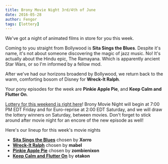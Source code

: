 ```yaml
---
title: Brony Movie Night 3rd/4th of June
date: 2016-05-28
author: Fengor
tags: [lottery]
---
```


We've got a night of animated films in store for you this week.

Coming to you straight from Bollywood is **Sita Sings the Blues**. Despite it's name, it's not about someone discovering the magic of jazz music. No! It's actually about the Hindu epic, The Ramayana. Which is apparently ancient Star Wars, or so I'm informed by a fellow mod.

After we've had our horizons broadend by Bollywood, we return back to the warm, comforting bosom of Disney for **Wreck-It Ralph**.

Your pony episodes for the week are **Pinkie Apple Pie**, and **Keep Calm and Flutter On**.

[Lottery for this weekend is right here][lotto]! Brony Movie Night will begin at 7:00 PM EDT Friday and for Euro-reprise at 2:00 EDT Saturday, and we will draw the lottery winners on Saturday, between movies. Don't forget to stick around after movie night for an encore of the new episode as well!


Here's our lineup for this week's movie nights

 - **[Sita Sings the Blues][m1]** chosen by **Xorro**
 - **[Wreck-It Ralph][m2]** chosen by **mabel**
 - **[Pinkie Apple Pie][p1]** chosen by **zombienixon**
 - **[Keep Calm and Flutter On][p2]** by **otakon**

[m1]: http://www.imdb.com/title/tt1172203
[m2]: http://www.imdb.com/title/tt1772341
[p1]: http://www.imdb.com/title/tt3098660/?ref_=ttep_ep9
[p2]: http://www.imdb.com/title/tt2516582/?ref_=ttep_ep10
[lotto]: https://bronystate.typeform.com/to/SXuxnn